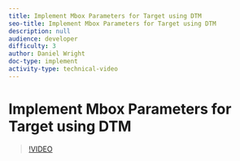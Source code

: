 ```yaml
---
title: Implement Mbox Parameters for Target using DTM
seo-title: Implement Mbox Parameters for Target using DTM
description: null
audience: developer
difficulty: 3
author: Daniel Wright
doc-type: implement
activity-type: technical-video
---
```


# Implement Mbox Parameters for Target using DTM

>[!VIDEO](https://video.tv.adobe.com/v/17383/?quality=12)